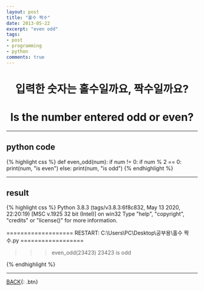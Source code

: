 ```yaml
---
layout: post
title: "홀수 짝수"
date: 2013-05-22
excerpt: "even odd"
tags: 
- post
- programming
- python
comments: true
---
```

# <center>입력한 숫자는 홀수일까요, 짝수일까요?</center>
# <center>Is the number entered odd or even?</center>

---

## python code

{% highlight css %}
def even_odd(num):
    if num != 0:
        if num % 2 == 0:
            print(num, "is even")
        else:
            print(num, "is odd")
{% endhighlight %}

---

## result
{% highlight css %}
Python 3.8.3 (tags/v3.8.3:6f8c832, May 13 2020, 22:20:19) [MSC v.1925 32 bit (Intel)] on win32
Type "help", "copyright", "credits" or "license()" for more information.
>>> 
=================== RESTART: C:\Users\PC\Desktop\공부용\홀수 짝수.py ==================
>>> even_odd(23423)
23423 is odd
>>> 
{% endhighlight %}

---

[BACK](https://hoj0610.github.io/posts/){: .btn}
